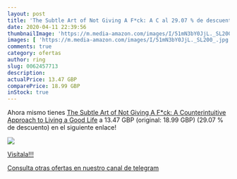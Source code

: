 ```yaml
---
layout: post
title: 'The Subtle Art of Not Giving A F*ck: A C al 29.07 % de descuento'
date: 2020-04-11 22:39:56
thumbnailImage: 'https://m.media-amazon.com/images/I/51mN3bY0JjL._SL200_.jpg'
images: [ 'https://m.media-amazon.com/images/I/51mN3bY0JjL._SL200_.jpg' ]
comments: true
category: ofertas
author: ring
slug: 0062457713
description:
actualPrice: 13.47 GBP
comparePrice: 18.99 GBP
inStock: true
---
```


Ahora mismo tienes [The Subtle Art of Not Giving A F*ck: A Counterintuitive Approach to Living a Good Life](https://www.amazon.com/dp/0062457713/?tag=redken08-20) a 13.47 GBP (original: 18.99 GBP) (29.07 %  de descuento) en el siguiente enlace!

[![](https://m.media-amazon.com/images/I/51mN3bY0JjL._SL200_.jpg)](https://www.amazon.com/dp/0062457713/?tag=redken08-20)

[Visítala!!!](https://www.amazon.com/dp/0062457713/?tag=redken08-20)

[Consulta otras ofertas en nuestro canal de telegram](https://t.me/s/ofertas25)
